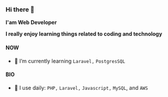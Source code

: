 ### Hi there 👋

**I'am Web Developer** 

**I really enjoy learning things related to coding and technology**

#### NOW
- 🌱 I’m currently learning `Laravel,` `PostgresSQL`
 
#### BIO
- 🌱 I use daily: `PHP,` `Laravel,` `Javascript,` `MySQL`, and `AWS`

<!-- 
**Jeryhardianto/jeryhardianto** is a ✨ _special_ ✨ repository because its `README.md` (this file) appears on your GitHub profile.

Here are some ideas to get you started:

- 🔭 I’m currently working on ...
- 🌱 I’m currently learning ...
- 👯 I’m looking to collaborate on ...
- 🤔 I’m looking for help with ...
- 💬 Ask me about ...
- 📫 How to reach me: ...
- 😄 Pronouns: ...
- ⚡ Fun fact: ... -->

